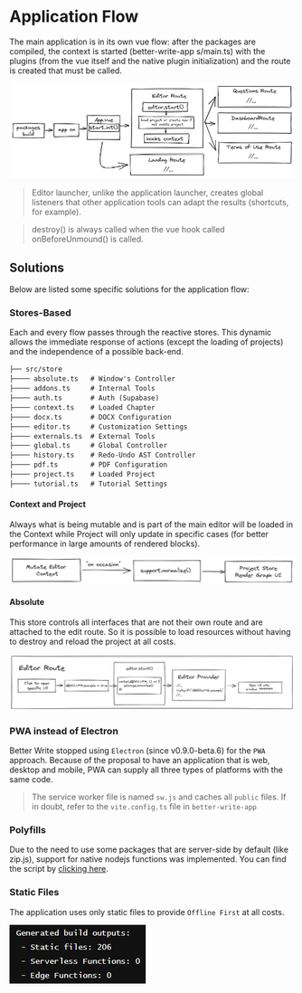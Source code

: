 # Application Flow

The main application is in its own vue flow: after the packages are compiled, the context is started (better-write-app s/main.ts) with the plugins (from the vue itself and the native plugin initialization) and the route is created that must be called.

![Applicaton Flow](../.github/applicationbase.png)

> Editor launcher, unlike the application launcher, creates global listeners that other application tools can adapt the results (shortcuts, for example).

> destroy() is always called when the vue hook called onBeforeUnmound() is called.

## Solutions

Below are listed some specific solutions for the application flow:

### Stores-Based

Each and every flow passes through the reactive stores. This dynamic allows the immediate response of actions (except the loading of projects) and the independence of a possible back-end.

```txt
├── src/store
├──── absolute.ts   # Window's Controller
├──── addons.ts     # Internal Tools
├──── auth.ts       # Auth (Supabase)
├──── context.ts    # Loaded Chapter
├──── docx.ts       # DOCX Configuration
├──── editor.ts     # Customization Settings
├──── externals.ts  # External Tools
├──── global.ts     # Global Controller
├──── history.ts    # Redo-Undo AST Controller
├──── pdf.ts        # PDF Configuration
├──── project.ts    # Loaded Project
├──── tutorial.ts   # Tutorial Settings
```

#### Context and Project

Always what is being mutable and is part of the main editor will be loaded in the Context while Project will only update in specific cases (for better performance in large amounts of rendered blocks).

![Context and Project](../.github/contextandproject.png)

#### Absolute

This store controls all interfaces that are not their own route and are attached to the edit route. So it is possible to load resources without having to destroy and reload the project at all costs.

![Absolute Store Flux](../.github/absolutestore.png)

### PWA instead of Electron

Better Write stopped using `Electron` (since v0.9.0-beta.6) for the `PWA` approach. Because of the proposal to have an application that is web, desktop and mobile, PWA can supply all three types of platforms with the same code.

> The service worker file is named `sw.js` and caches all `public` files. If in doubt, refer to the `vite.config.ts` file in `better-write-app`

### Polyfills

Due to the need to use some packages that are server-side by default (like zip.js), support for native nodejs functions was implemented. You can find the script by [clicking here](https://github.com/Novout/betterwrite/blob/main/packages/better-write-app/scripts/vite.ts).

### Static Files

The application uses only static files to provide `Offline First` at all costs.

![Static Files Build Example](../.github/vercelflow.png)